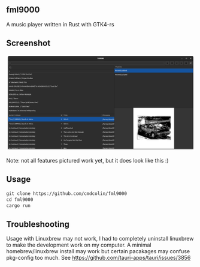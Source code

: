 ## fml9000

A music player written in Rust with GTK4-rs

## Screenshot

![](img/1.png)

Note: not all features pictured work yet, but it does look like this :)

## Usage

```
git clone https://github.com/cmdcolin/fml9000
cd fml9000
cargo run
```

## Troubleshooting

Usage with Linuxbrew may not work, I had to completely uninstall linuxbrew to
make the development work on my computer. A minimal homebrew/linuxbrew install
may work but certain pacakages may confuse pkg-config too much. See
https://github.com/tauri-apps/tauri/issues/3856
